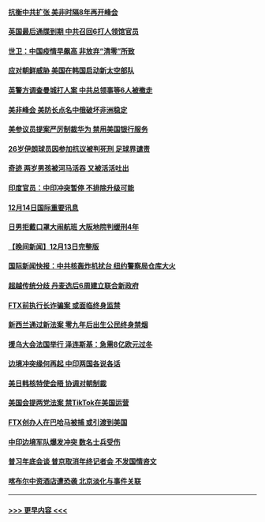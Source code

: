 #### [抗衡中共扩张 美非时隔8年再开峰会](../pages/prog202/a103598333.md?t=12151150) 
#### [英国最后通牒到期 中共召回6打人领馆官员](../pages/prog202/a103598341.md?t=12151150) 
#### [世卫：中国疫情早飙高 非放弃“清零”所致](../pages/prog202/a103598107.md?t=12151150) 
#### [应对朝鲜威胁 美国在韩国启动新太空部队](../pages/prog202/a103598119.md?t=12151150) 
#### [英警方调查曼城打人案 中共总领事等6人被撤走](../pages/prog202/a103598004.md?t=12151150) 
#### [美非峰会 美防长点名中俄破坏非洲稳定](../pages/prog202/a103597941.md?t=12151150) 
#### [美参议员提案严厉制裁华为 禁用美国银行服务](../pages/prog202/a103597938.md?t=12151150) 
#### [26岁伊朗球员因参加抗议被判死刑 足球界谴责](../pages/prog202/a103597849.md?t=12151150) 
#### [奇迹 两岁男孩被河马活吞 又被活活吐出](../pages/prog202/a103597843.md?t=12151150) 
#### [印度官员：中印冲突暂停 不排除升级可能](../pages/prog202/a103597835.md?t=12151150) 
#### [12月14日国际重要讯息](../pages/prog202/a103597856.md?t=12151150) 
#### [日男拒戴口罩大闹航班 大阪地院判缓刑4年](../pages/prog202/a103597755.md?t=12151150) 
#### [【晚间新闻】12月13日完整版](../pages/prog202/a103597629.md?t=12151150) 
#### [国际新闻快报：中共核轰炸机扰台 纽约警察局仓库大火](../pages/prog202/a103597669.md?t=12151150) 
#### [超越传统分歧 丹麦选后6周建立联合新政府](../pages/prog202/a103597723.md?t=12151150) 
#### [FTX前执行长诈骗案 或面临终身监禁](../pages/prog202/a103597696.md?t=12151150) 
#### [新西兰通过新法案 零九年后出生公民终身禁烟](../pages/prog202/a103597319.md?t=12151150) 
#### [援乌大会法国举行 泽连斯基：急需8亿欧元过冬](../pages/prog202/a103597485.md?t=12151150) 
#### [边境冲突缘何再起 中印两国各说各话](../pages/prog202/a103597496.md?t=12151150) 
#### [美日韩核特使会晤 协调对朝制裁](../pages/prog202/a103597489.md?t=12151150) 
#### [美国会提两党法案 禁TikTok在美国运营](../pages/prog202/a103597328.md?t=12151150) 
#### [FTX创办人在巴哈马被捕 或引渡到美国](../pages/prog202/a103597317.md?t=12151150) 
#### [中印边境军队爆发冲突 数名士兵受伤](../pages/prog202/a103597314.md?t=12151150) 
#### [普习年底会谈 普京取消年终记者会 不发国情咨文](../pages/prog202/a103597231.md?t=12151150) 
#### [喀布尔中资酒店遭恐袭 北京淡化与事件关联](../pages/prog202/a103597308.md?t=12151150) 

----
#### [ >>> 更早内容 <<< ](../indexes/prog202-earlier.md)
